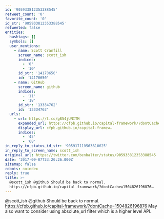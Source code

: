 ```yaml
---
id: '905933812353388545'
retweet_count: '0'
favorite_count: '0'
id_str: '905933812353388545'
retweeted: false
entities:
  hashtags: []
  symbols: []
  user_mentions:
    - name: Scott Cranfill
      screen_name: scott_ish
      indices:
        - '0'
        - '10'
      id_str: '14170650'
      id: '14170650'
    - name: GitHub
      screen_name: github
      indices:
        - '11'
        - '18'
      id_str: '13334762'
      id: '13334762'
  urls:
    - url: https://t.co/g854jUNITM
      expanded_url: https://cfpb.github.io/capital-framework/?dontCache=1504826196876
      display_url: cfpb.github.io/capital-framew…
      indices:
        - '45'
        - '68'
in_reply_to_status_id_str: '905917110563610625'
in_reply_to_screen_name: scott_ish
original_url: https://twitter.com/benbalter/status/905933812353388545
date: '2017-09-07T23:20:26.000Z'
sitemap: false
robots: noindex
reply: true
title: >-
  @scott_ish @github Should be back to normal.
  https://cfpb.github.io/capital-framework/?dontCache=1504826196876…
---
```


@scott_ish @github Should be back to normal. https://cfpb.github.io/capital-framework/?dontCache=1504826196876 May also want to consider using absolute_url filter which is a higher level API.